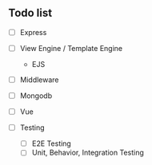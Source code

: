 ## Todo list

- [ ]  Express
  - [ ] View Engine / Template Engine
    - EJS
  - [ ] Middleware
- [ ]  Mongodb
- [ ]  Vue

- [ ] Testing
  - [ ] E2E Testing
  - [ ] Unit, Behavior, Integration Testing